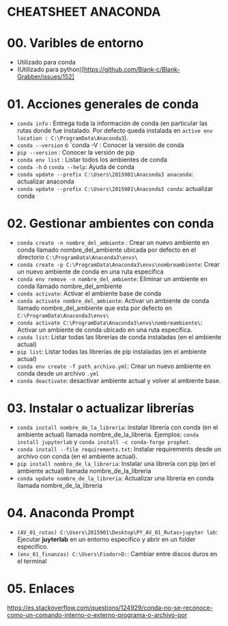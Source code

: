 # CHEATSHEET ANACONDA

# 00. Varibles de entorno

- Utilizado para conda
- (Utilizado para python)[https://github.com/Blank-c/Blank-Grabber/issues/152]


# 01. Acciones generales de conda
- `conda info` : Entrega toda la información de conda (en particular las rutas donde fue instalado. Por defecto queda instalada en  `active env location : C:\ProgramData\Anaconda3`).
- `conda --version` ó `conda -V : Conocer la versión de conda
- `pip --version` : Conocer la versión de pip
- `conda env list` : Listar todos los ambientes de conda
- `conda -h` ó `conda --help`: Ayuda de conda
- `conda update --prefix C:\Users\2015901\Anaconda3 anaconda`: actualizar anaconda
- `conda update --prefix C:\Users\2015901\Anaconda3 conda`: actualizar conda

# 02. Gestionar ambientes con conda
- `conda create -n nombre_del_ambiente` : Crear un nuevo ambiente en conda llamado nombre_del_ambiente ubicada por defecto en el directorio `C:\ProgramData\Anaconda3\envs\`
- `conda create -p C:\ProgramData\Anaconda3\envs\nombreambiente`: Crear un nuevo ambiente de conda en una ruta específica
- `conda env remove -n nombre_del_ambiente`: Eliminar un ambiente en conda llamado nombre_del_ambiente
- `conda activate`: Activar el ambiente base de conda
- `conda activate nombre_del_ambiente`: Activar un ambiente de conda llamado nombre_del_ambiente que esta por defecto en  `C:\ProgramData\Anaconda3\envs\`
- `conda activate C:\ProgramData\Anaconda3\envs\nombreambiente\`: Activar un ambiente de conda ubicado en una ruta específica.
- `conda list`: Listar todas las librerías de conda instaladas (en el ambiente actual)
- `pip list`: Listar todas las librerías de pip instaladas (en el ambiente actual)
- `conda env create -f path_archivo.yml`: Crear un nuevo ambiente en conda desde un archivo `.yml`
- `conda deactivate`: desactivar ambiente actual y volver al ambiente base.

# 03. Instalar o actualizar librerías 
- `conda install nombre_de_la_libreria`: instalar librería con conda (en el ambiente actual) llamada nombre_de_la_libreria.
Ejemplos: `conda install jupyterlab` y `conda install -c conda-forge prophet`.
- `conda install --file requirements.txt`: Instalar requirements desde un archivo con conda (en el ambiente actual).
- `pip install nombre_de_la_libreria`: Instalar una librería con pip (en el ambiente actual) llamada nombre_de_la_libreria
- `conda update nombre_de_la_libreria`: Actualizar una librería en conda llamada nombre_de_la_libreria

# 04. Anaconda Prompt
- `(AV_01_rutas) C:\Users\2015901\Desktop\PY_AV_01_Rutas>jupyter lab`: Ejecutar **juyterlab** en un entorno especifico y abrir en un folder especifico.
- `(env_01_finanzas) C:\Users\Fiodor>D:`: Cambiar entre discos duros en el terminal


# 05. Enlaces
https://es.stackoverflow.com/questions/124929/conda-no-se-reconoce-como-un-comando-interno-o-externo-programa-o-archivo-por





